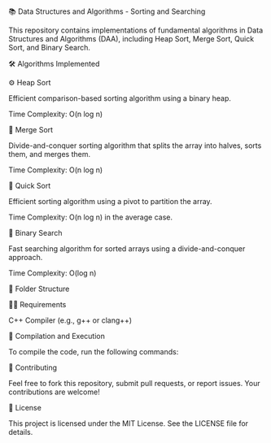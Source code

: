 📚 Data Structures and Algorithms - Sorting and Searching

This repository contains implementations of fundamental algorithms in Data Structures and Algorithms (DAA), including Heap Sort, Merge Sort, Quick Sort, and Binary Search.

🛠️ Algorithms Implemented

⚙️ Heap Sort

Efficient comparison-based sorting algorithm using a binary heap.

Time Complexity: O(n log n)

🔎 Merge Sort

Divide-and-conquer sorting algorithm that splits the array into halves, sorts them, and merges them.

Time Complexity: O(n log n)

🚀 Quick Sort

Efficient sorting algorithm using a pivot to partition the array.

Time Complexity: O(n log n) in the average case.

🧮 Binary Search

Fast searching algorithm for sorted arrays using a divide-and-conquer approach.

Time Complexity: O(log n)

📁 Folder Structure

🧑‍💻 Requirements

C++ Compiler (e.g., g++ or clang++)

🏃 Compilation and Execution

To compile the code, run the following commands:

🤝 Contributing

Feel free to fork this repository, submit pull requests, or report issues. Your contributions are welcome!

📝 License

This project is licensed under the MIT License. See the LICENSE file for details.
